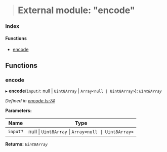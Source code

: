 > # External module: "encode"

### Index

#### Functions

* [encode](_encode_.md#encode)

## Functions

###  encode

▸ **encode**(`input?`: null | `Uint8Array` | `Array<null | Uint8Array>`): *`Uint8Array`*

*Defined in [encode.ts:74](https://github.com/polkadot-js/common/blob/8a245f2/packages/trie-codec/src/encode.ts#L74)*

**Parameters:**

Name | Type |
------ | ------ |
`input?` | null \| `Uint8Array` \| `Array<null \| Uint8Array>` |

**Returns:** *`Uint8Array`*